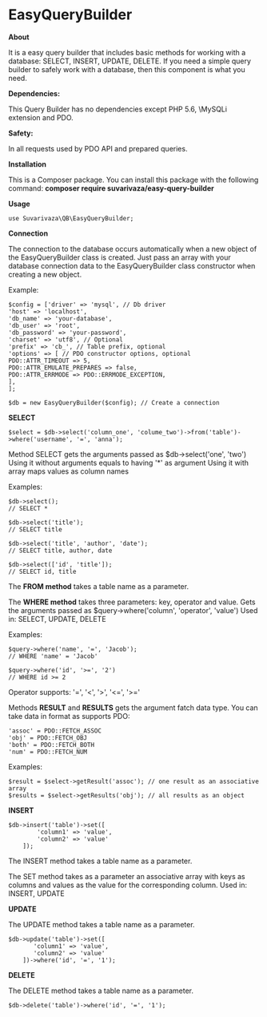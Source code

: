 # EasyQueryBuilder



**About**

It is a easy query builder that includes basic methods for working with a database: SELECT, INSERT, UPDATE, DELETE.
If you need a simple query builder to safely work with a database, then this component is what you need.


**Dependencies:**

This Query Builder has no dependencies except PHP 5.6, \MySQLi extension and PDO.


**Safety:**

In all requests used by PDO API and prepared queries.


**Installation**

This is a Composer package. You can install this package with the following command: 
**composer require suvarivaza/easy-query-builder**


**Usage**

```
use Suvarivaza\QB\EasyQueryBuilder;
```

**Connection**

The connection to the database occurs automatically when a new object of the EasyQueryBuilder class is created.
Just pass an array with your database connection data to the EasyQueryBuilder class constructor when creating a new object.

Example:

```
$config = ['driver' => 'mysql', // Db driver
'host' => 'localhost',
'db_name' => 'your-database',
'db_user' => 'root',
'db_password' => 'your-password',
'charset' => 'utf8', // Optional
'prefix' => 'cb_', // Table prefix, optional
'options' => [ // PDO constructor options, optional
PDO::ATTR_TIMEOUT => 5,
PDO::ATTR_EMULATE_PREPARES => false,
PDO::ATTR_ERRMODE => PDO::ERRMODE_EXCEPTION,
],
];
```

```
$db = new EasyQueryBuilder($config); // Create a connection
```

**SELECT**

```
$select = $db->select('column_one', 'colume_two')->from('table')->where('username', '=', 'anna');
```

Method SELECT gets the arguments passed as $db->select('one', 'two')
Using it without arguments equals to having '*' as argument
Using it with array maps values as column names

Examples:

```
$db->select();
// SELECT *

$db->select('title');
// SELECT title
     
$db->select('title', 'author', 'date');
// SELECT title, author, date
    
$db->select(['id', 'title']);
// SELECT id, title
```

The **FROM method** takes a table name as a parameter.

The **WHERE method** takes three parameters: key, operator and value.
Gets the arguments passed as $query->where('column', 'operator', 'value')
Used in: SELECT, UPDATE, DELETE
     
Examples:

```
$query->where('name', '=', 'Jacob');
// WHERE 'name' = 'Jacob'
     
$query->where('id', '>=', '2')
// WHERE id >= 2
```
Operator supports: '=', '<', '>', '<=', '>='

Methods **RESULT** and **RESULTS** gets the argument fatch data type.
You can take data in format as supports PDO:

```
'assoc' = PDO::FETCH_ASSOC
'obj' = PDO::FETCH_OBJ
'both' = PDO::FETCH_BOTH
'num' = PDO::FETCH_NUM
```

Examples:

```
$result = $select->getResult('assoc'); // one result as an associative array
$results = $select->getResults('obj'); // all results as an object
```


**INSERT**

```
$db->insert('table')->set([
        'column1' => 'value',
        'column2' => 'value'
    ]);
```

The INSERT method takes a table name as a parameter.

The SET method takes as a parameter an associative array with keys as columns and values as the value for the corresponding column.
Used in: INSERT, UPDATE


**UPDATE**

The UPDATE method takes a table name as a parameter.

```
$db->update('table')->set([
       'column1' => 'value',
       'column2' => 'value'
    ])->where('id', '=', '1');
```

**DELETE**

The DELETE method takes a table name as a parameter.

```
$db->delete('table')->where('id', '=', '1');
```

